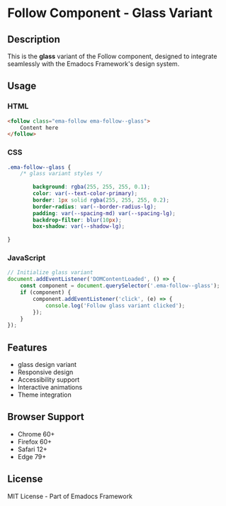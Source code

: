 # Follow Component - Glass Variant

## Description
This is the **glass** variant of the Follow component, designed to integrate seamlessly with the Emadocs Framework's design system.

## Usage

### HTML
```html
<follow class="ema-follow ema-follow--glass">
    Content here
</follow>
```

### CSS
```css
.ema-follow--glass {
    /* glass variant styles */
    
        background: rgba(255, 255, 255, 0.1);
        color: var(--text-color-primary);
        border: 1px solid rgba(255, 255, 255, 0.2);
        border-radius: var(--border-radius-lg);
        padding: var(--spacing-md) var(--spacing-lg);
        backdrop-filter: blur(10px);
        box-shadow: var(--shadow-lg);
    
}
```

### JavaScript
```javascript
// Initialize glass variant
document.addEventListener('DOMContentLoaded', () => {
    const component = document.querySelector('.ema-follow--glass');
    if (component) {
        component.addEventListener('click', (e) => {
            console.log('Follow glass variant clicked');
        });
    }
});
```

## Features
- glass design variant
- Responsive design
- Accessibility support
- Interactive animations
- Theme integration

## Browser Support
- Chrome 60+
- Firefox 60+
- Safari 12+
- Edge 79+

## License
MIT License - Part of Emadocs Framework
